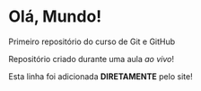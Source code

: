 # Olá, Mundo!
 Primeiro repositório do curso de Git e GitHub

 Repositório criado durante uma aula *ao vivo*!

Esta linha foi adicionada **DIRETAMENTE** pelo site!
